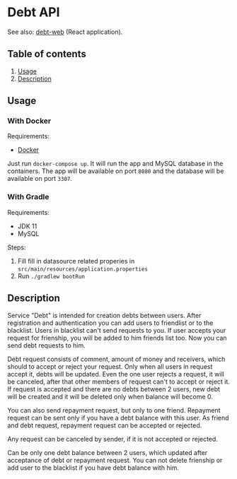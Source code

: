 # Debt API

See also: [debt-web](https://github.com/vladhuk/debt-web) (React application).

## Table of contents
  1. [Usage](#usage)
  1. [Description](#description)

## Usage

### With Docker

Requirements:
  - [Docker](https://www.docker.com/)

Just run `docker-compose up`. It will run the app and MySQL database in the containers. The app will be available on port `8080` and the database will be available on port `3307`.

### With Gradle

Requirements:
  - JDK 11
  - MySQL

Steps:
  1. Fill fill in datasource related properies in `src/main/resources/application.properties`
  1. Run `./gradlew bootRun`

## Description

Service "Debt" is intended for creation debts between users. After registration and authentication you can add users to friendlist or to the blacklist. Users in blacklist can't send requests to you. If user accepts your request for frienship, you will be added to him friends list too. Now you can send debt requests to him. 

Debt request consists of comment, amount of money and receivers, which should to accept or reject your request. Only when all users in request accept it, debts will be updated. Even the one user rejects a request, it will be canceled, after that other members of request can't to accept or reject it. If request is accepted and there are no debts between 2 users, new debt will be created and it will be deleted only when balance will become 0.

You can also send repayment request, but only to one friend. Repayment request can be sent only if you have a debt balance with this user. As friend and debt request, repayment request can be accepted or rejected.

Any request can be canceled by sender, if it is not accepted or rejected.

Can be only one debt balance between 2 users, which updated after acceptance of debt or repayment request. You can not delete frienship or add user to the blacklist if you have debt balance with him.

